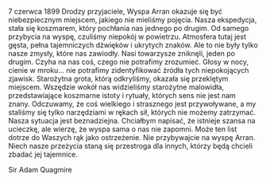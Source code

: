 7 czerwca 1899
Drodzy przyjaciele, Wyspa Arran okazuje się być niebezpiecznym miejscem, jakiego nie mieliśmy pojęcia. Nasza ekspedycja, stała się koszmarem, który pochłania nas jednego po drugim. Od samego przybycia na wyspę, czuliśmy niepokój w powietrzu. Atmosfera tutaj jest gęsta, pełna tajemniczych dźwięków i ukrytych znaków. Ale to nie były tylko nasze zmysły, które nas zawiodły. Nasi towarzysze zniknęli, jeden po drugim. Czyha na nas coś, czego nie potrafimy zrozumieć. Głosy w nocy, cienie w mroku... nie potrafimy zidentyfikować źródła tych niepokojących zjawisk. Starożytna grota, którą odkryliśmy, okazała się przeklętym miejscem. Wszędzie wokół nas widzieliśmy starożytne malowidła, przedstawiające koszmarne istoty i rytuały, których sens nie jest nam znany. Odczuwamy, że coś wielkiego i strasznego jest przywoływane, a my staliśmy się tylko narzędziami w rękach sił, których nie możemy zatrzymać. Nasza sytuacja jest beznadziejna. Chciałbym napisać, że istnieje szansa na ucieczkę, ale wierzę, że wyspa sama o nas nie zapomni. Może ten list dotrze do Waszych rąk jako ostrzeżenie. Nie przybywajcie na wyspę Arran. Niech nasze przeżycia staną się przestroga dla innych, którzy będą chcieli zbadać jej tajemnice. 

Sir Adam Quagmire